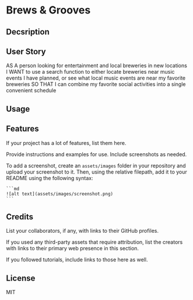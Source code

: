 # Brews & Grooves

## Decsription

## User Story

AS A person looking for entertainment and local breweries in new locations
I WANT to use a search function to either locate breweries near music events I have planned, or see what local music events are near my favorite breweries
SO THAT I can combine my favorite social activities into a single convenient schedule

## Usage
## Features

If your project has a lot of features, list them here.

Provide instructions and examples for use. Include screenshots as needed.

To add a screenshot, create an `assets/images` folder in your repository and upload your screenshot to it. Then, using the relative filepath, add it to your README using the following syntax:

    ```md
    ![alt text](assets/images/screenshot.png)
    ```

## Credits

List your collaborators, if any, with links to their GitHub profiles.

If you used any third-party assets that require attribution, list the creators with links to their primary web presence in this section.

If you followed tutorials, include links to those here as well.

## License

MIT



